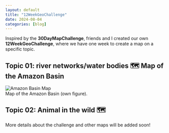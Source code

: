```yaml
---
layout: default
title: "12WeekGeoChallenge"
date: 2024-08-04
categories: [blog]
---
```


Inspired by the **30DayMapChallenge**, friends and I created our own **12WeekGeoChallenge**, where we have one week to create a map on a specific topic.

## Topic 01: river networks/water bodies 🗺️ Map of the Amazon Basin

<div class="blog-image">
  <img src="{{ '/assets/images/blogs/AmazonBasin_GernotNikolaus.jpg' | relative_url }}" alt="Amazon Basin Map">
  <figcaption>Map of the Amazon Basin (own figure).</figcaption>
</div>

## Topic 02: Animal in the wild 🗺️

More details about the challenge and other maps will be added soon!